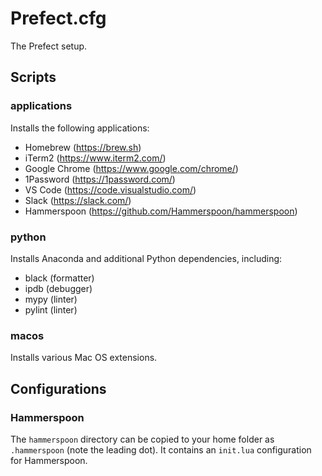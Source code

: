 # Prefect.cfg

The Prefect setup.

## Scripts

### applications

Installs the following applications:
- Homebrew (https://brew.sh)
- iTerm2 (https://www.iterm2.com/)
- Google Chrome (https://www.google.com/chrome/)
- 1Password (https://1password.com/)
- VS Code (https://code.visualstudio.com/)
- Slack (https://slack.com/)
- Hammerspoon (https://github.com/Hammerspoon/hammerspoon)

### python

Installs Anaconda and additional Python dependencies, including:
- black (formatter)
- ipdb (debugger)
- mypy (linter)
- pylint (linter)

### macos

Installs various Mac OS extensions.

## Configurations

### Hammerspoon
The `hammerspoon` directory can be copied to your home folder as `.hammerspoon` (note the leading dot). It contains an `init.lua` configuration for Hammerspoon.
